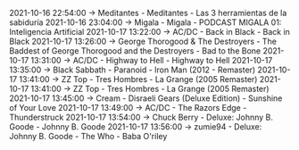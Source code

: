 2021-10-16 22:54:00 -> Meditantes - Meditantes - Las 3 herramientas de la sabiduría
2021-10-16 23:04:00 -> Migala - Migala - PODCAST MIGALA 01: Inteligencia Artificial
2021-10-17 13:22:00 -> AC/DC - Back in Black - Back in Black
2021-10-17 13:26:00 -> George Thorogood & The Destroyers - The Baddest of George Thorogood and the Destroyers - Bad to the Bone
2021-10-17 13:31:00 -> AC/DC - Highway to Hell - Highway to Hell
2021-10-17 13:35:00 -> Black Sabbath - Paranoid - Iron Man (2012 - Remaster)
2021-10-17 13:41:00 -> ZZ Top - Tres Hombres - La Grange (2005 Remaster)
2021-10-17 13:41:00 -> ZZ Top - Tres Hombres - La Grange (2005 Remaster)
2021-10-17 13:45:00 -> Cream - Disraeli Gears (Deluxe Edition) - Sunshine of Your Love
2021-10-17 13:49:00 -> AC/DC - The Razors Edge - Thunderstruck
2021-10-17 13:54:00 -> Chuck Berry - Deluxe: Johnny B. Goode - Johnny B. Goode
2021-10-17 13:56:00 -> zumie94 - Deluxe: Johnny B. Goode - The Who - Baba O'riley
